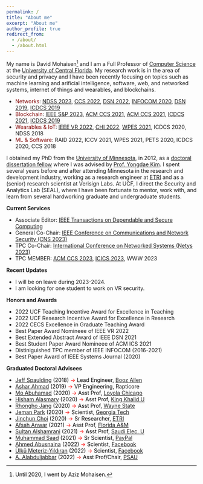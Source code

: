 ```yaml
---
permalink: /
title: "About me"
excerpt: "About me"
author_profile: true
redirect_from: 
  - /about/
  - /about.html
---
```

My name is David Mohaisen[^1] and I am a Full Professor of [Computer Science](https://www.cs.ucf.edu/) at the [University of Central Florida](https://www.ucf.edu/). My research work is in the area of security and privacy and I have been recently focusing on topics such as machine learning and arificial intelligence, software, web, and networked systems, internet of things and wearables, and blockchains. 

* <span style="color:maroon">Networks</span>: [NDSS 2023](files/ndss23.pdf), [CCS 2022](files/ccs22.pdf), [DSN 2022](files/dsn22.pdf), [INFOCOM 2020](files/infocom20sf.pdf), [DSN 2019](files/dsn19a.pdf), [ICDCS 2019](files/icdcs19b.pdf)
* <span style="color:maroon">Blockchain</span>: [IEEE S&P 2023](files/sp23.pdf), [ACM CCS 2021](files/ccs21a.pdf), [ACM CCS 2021](files/ccs21b.pdf), [ICDCS 2021](files/icdcs21.pdf), [ICDCS 2019](files.icdcs19c.pdf)
* <span style="color:maroon">Wearables & IoT</span>: [IEEE VR 2022](files/vr22a.pdf), [CHI 2022](files/chi22.pdf), [WPES 2021](files/wpes22sia.pdf), ICDCS 2020, NDSS 2018
* <span style="color:maroon">ML & Software</span>: RAID 2022, ICCV 2021, WPES 2021, PETS 2020, ICDCS 2020, CCS 2018

I obtained my PhD from the [University of Minnesota](https://twin-cities.umn.edu/), in 2012, as a [doctoral dissertation fellow](https://cla.umn.edu/graduate-students/research-creative-inquiry/doctoral-dissertation-fellowship-ddf) where I was advised by [Prof. Yongdae Kim](https://syssec.kaist.ac.kr/~yongdaek/). I spent several years before and after attending Minnesota in the research and development industry, working as a research engineer at [ETRI](https://etri.re.kr/intro.html) and as a (senior) research scientist at Verisign Labs. At UCF, I direct the Security and Analytics Lab (SEAL), where I have been fortunate to mentor, work with, and learn from several hardworking graduate and undergraduate students. 

**Current Services** 
* Associate Editor: [IEEE Transactions on Dependable and Secure Computing](https://ieeexplore.ieee.org/xpl/RecentIssue.jsp?punumber=8858)
* General Co-Chair: [IEEE Conference on Communications and Network Security (CNS 2023)](https://cns2023.ieee-cns.org/)
* TPC Co-Chair: [International Conference on Networked Systems (Netys 2023)](https://netys.net)
* TPC MEMBER: [ACM CCS 2023](https://www.sigsac.org/ccs/CCS2023/), [ICICS 2023](https://icics23.nankai.edu.cn/), WWW 2023

**Recent Updates**
* I will be on leave during 2023-2024.
* I am looking for one student to work on VR security.

**Honors and Awards**

* 2022 UCF Teaching Incentive Award for Excellence in Teaching
* 2022 UCF Research Incentive Award for Excellence in Research
* 2022 CECS Excellence in Graduate Teaching Award
* Best Paper Award Nomineee of IEEE VR 2022
* Best Extended Abstract Award of IEEE DSN 2021
* Best Student Paper Award Nomineee of ACM ICS 2021
* Distiniguished TPC member of IEEE INFOCOM (2016-2021)
* Best Paper Award of IEEE Systems Journal (2020) 

**Graduated Doctoral Advisees**

<ul>
<li><font color="#000000"><a href="https://www.linkedin.com/in/jeffreyspaulding/">Jeff Spaulding</a> (2018) <font color="red">&#x2192;</font> <!-- <s><i>Asst. Prof.</i>,  <a href="https://www.canisius.edu/">Canisius College</a></s>--> Lead Engineer, <a href="https://www.boozallen.com/">Booz Allen</font></li>
<li><font color="#000000"><a href="https://www.linkedin.com/in/ahmad-ashar/">Ashar Ahmad</a> (2019) <font color="red">&#x2192;</font> VP Engineering, Rapticore</font> </li>
<li><font color="#000000"><a href="https://www.linkedin.com/in/abuhamadm/">Mo Abuhamad</a> (2020) <font color="red">&#x2192;</font> Asst Prof, <a href="https://www.luc.edu/">Loyola Chicago</a></font></li>
<li><font color="#000000"><a href="https://www.linkedin.com/in/hisham-alasmary-24ba31189/">Hisham Alasmary</a> (2020) <font color="red">&#x2192;</font> Asst Prof, <a href="https://www.kku.edu.sa/en">King Khalid U</a></font></li>
<li><font color="#000000"><a href="https://www.linkedin.com/in/rhongho-jang-a57706152/">Rhongho Jang</a> (2020) <font color="red">&#x2192;</font> Asst Prof, <a href="https://wayne.edu/">Wayne State</a></font></li>
<li><font color="#000000"><a href="https://www.linkedin.com/in/jemanpark122/">Jeman Park</a> (2020) <font color="red">&#x2192;</font> Scientist, <a href="https://www.gatech.edu/">Georgia Tech</a></font></li>
<li><font color="#000000"><a href="https://www.linkedin.com/in/jinchunchoi/">Jinchun Choi</a> (2020) <font color="red">&#x2192;</font> Sr Researcher, <a href="https://www.etri.re.kr/eng/main/main.etri">ETRI</a></font> </li>
<li><font color="#000000"><a href="https://www.linkedin.com/in/afsahanwar/">Afsah Anwar</a> (2021) <font color="red">&#x2192;</font> Asst Prof, <a href="https://www.famu.edu/">Florida A&M</a></li>
<li><font color="#000000"><a href="https://www.linkedin.com/in/sultan-alshamrani-52b7a588/">Sultan Alshamrani</a> (2021)  <font color="red">&#x2192;</font> Asst Prof, <a href="https://seu.edu.sa/en/home">Saudi Elec. U</a></font></li>
<li><font color="#000000"><a href="https://www.linkedin.com/in/muhammad-saad-b41665145/">Muhammad Saad</a> (2021) <font color="red">&#x2192;</font> Sr Scientist, <a href="">PayPal</a></font> </li>
<li><a href="https://www.linkedin.com/in/ahmed-abusnaina-958b4b138/">Ahmed Abusnaina</a> (2022) <font color="red">&#x2192;</font> Scientist, <a href="https://about.facebook.com/?utm_source=meta.com&utm_medium=redirect">Facebook</a></li>
<li><a href="https://www.linkedin.com/in/ulku-meteriz/">Ülkü Meteriz-Yıldıran</a> (2022) <font color="red">&#x2192;</font> Scientist, <a href="https://about.facebook.com/?utm_source=meta.com&utm_medium=redirect">Facebook</a></li>
<li><a href="https://www.linkedin.com/in/alabduljabbar/">A. Alabduljabbar</a> (2022) <font color="red">&#x2192;</font> Asst Prof/Chair, <a href="https://www.psau.edu.sa/en">PSAU</a></li>
</ul>

[^1]: Until 2020, I went by Aziz Mohaisen.
